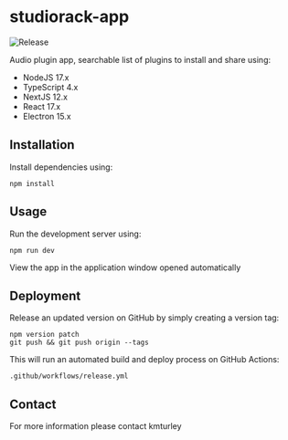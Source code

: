 # studiorack-app
![Release](https://github.com/studiorack/studiorack-app/workflows/Release/badge.svg)

Audio plugin app, searchable list of plugins to install and share using:

* NodeJS 17.x
* TypeScript 4.x
* NextJS 12.x
* React 17.x
* Electron 15.x


## Installation

Install dependencies using:

    npm install


## Usage

Run the development server using:

    npm run dev

View the app in the application window opened automatically


## Deployment

Release an updated version on GitHub by simply creating a version tag:

    npm version patch
    git push && git push origin --tags

This will run an automated build and deploy process on GitHub Actions:

    .github/workflows/release.yml


## Contact

For more information please contact kmturley
